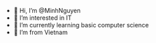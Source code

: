 - 👋 Hi, I’m @MinhNguyen
- 👀 I’m interested in IT
- 🌱 I’m currently learning basic computer science
- 💞️ I’m from Vietnam

<!---
Minhyb225/Minhyb225 is a ✨ special ✨ repository because its `README.md` (this file) appears on your GitHub profile.
You can click the Preview link to take a look at your changes.
--->
